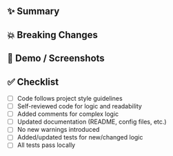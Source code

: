 <!-- 
🎯 Title Format: [fix|feature|chore]: Brief summary of the change 
-->

## ✨ Summary

<!-- 
What’s this PR about? 
Include:
- A short description of the change
- Related issue/ticket link (if any)
- Motivation/context
- Any dependencies or setup required
-->

## 💥 Breaking Changes

<!-- 
Remove this section if there are no breaking changes.

Does this PR introduce breaking changes?
- What will break?
- What action is required by consumers (if any)?
-->

## 📸 Demo / Screenshots

<!-- 
Add screenshots, GIFs, or screencasts if this is a visual change 
-->

## ✅ Checklist

- [ ] Code follows project style guidelines
- [ ] Self-reviewed code for logic and readability
- [ ] Added comments for complex logic
- [ ] Updated documentation (README, config files, etc.)
- [ ] No new warnings introduced
- [ ] Added/updated tests for new/changed logic
- [ ] All tests pass locally

<!-- 
Optional: Tag reviewers or add notes for QA/testing 
-->
